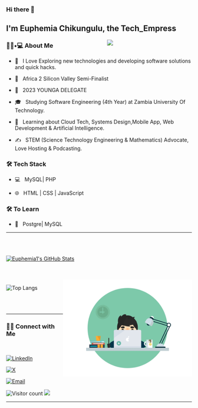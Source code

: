 ### Hi there 👋<h2> I'm Euphemia Chikungulu, the Tech_Empress</h2>

<img align='right' src="https://media.giphy.com/media/M9gbBd9nbDrOTu1Mqx/giphy.gif" width="230">

<h3> 👨🏻•💻 About Me </h3>



- 🤔 &nbsp; I Love Exploring new technologies and developing software solutions and quick hacks.
- 🤔 &nbsp; Africa 2 Silicon Valley Semi-Finalist
- 🤔 &nbsp; 2023 YOUNGA DELEGATE

- 🎓 &nbsp; Studying Software Engineering (4th Year) at Zambia University Of Technology.

- 🌱 &nbsp; Learning about Cloud Tech, Systems Design,Mobile App, Web Development & Artificial Intelligence.

- ✍️ &nbsp; STEM (Science Technology Engineering & Mathematics) Advocate, Love Hosting & Podcasting.



<h3>🛠 Tech Stack</h3>



- 💻 &nbsp;  MySQL| PHP

- 🌐 &nbsp; HTML | CSS | JavaScript 

<!--

- 🛢 &nbsp; MySQL | MongoDB

- 🔧 &nbsp; Git | Markdown | Selenium | Tidyverse

- 🖥 &nbsp; Illustrator| Photoshop | InDesign

-->



<h3>🛠 To Learn</h3>

- 🔧 &nbsp; Postgre| MySQL

<hr>



<br/><br/>

[![Euphemia1's GitHub Stats](https://github-readme-stats.vercel.app/api?username=Euphemia1&show_icons=true)](https://github.com/Euphemia1)

<br/>

<br/>

<img src="https://github.com/nirala69/nirala69/blob/master/70804f7e25b11f29db904f2fa7b4cd9d.gif" width="350" align='right'>

![Top Langs](https://github-readme-stats.vercel.app/api/top-langs/?username=Euphemia1&show_icons=true)

<br><br>



<hr>



<h3> 🤝🏻 Connect with Me </h3>

<br>



<p align="center">

<a href="https://www.linkedin.com/in/euphemia-chikungulu-6a5291215//"><img alt="LinkedIn" src="https://img.shields.io/badge/LinkedIn-Euphemia%20Chikungulu-blue?style=flat-square&logo=linkedin"></a>

<a href="https://x.com/tech_em_press?s=09"><img alt="X" src="https://img.shields.io/badge/X-i__disbalance-black?style=flat-square&logo=X"></a>

<a href="euphemiachikungulu347@gmail.com"><img alt="Email" src="https://img.shields.io/badge/Email-euphemiachikungulu347@gmail.com-blue?style=flat-square&logo=gmail"></a>

</p>





![Visitor count](https://visitor-badge.laobi.icu/badge?page_id=Euphemia1.Euphemia1)   <img src="https://media.giphy.com/media/dxn6fRlTIShoeBr69N/giphy.gif" width="30">





<hr>



